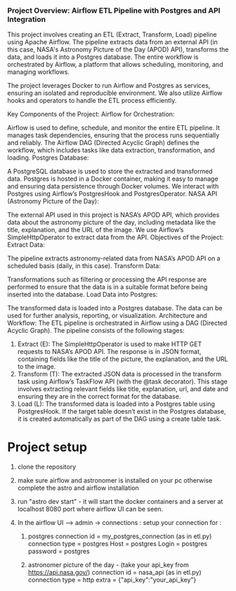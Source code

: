 ### Project Overview: Airflow ETL Pipeline with Postgres and API Integration

This project involves creating an ETL (Extract, Transform, Load) pipeline using Apache Airflow. The pipeline extracts data from an external API (in this case, NASA's Astronomy Picture of the Day (APOD) API), transforms the data, and loads it into a Postgres database. The entire workflow is orchestrated by Airflow, a platform that allows scheduling, monitoring, and managing workflows.

The project leverages Docker to run Airflow and Postgres as services, ensuring an isolated and reproducible environment. We also utilize Airflow hooks and operators to handle the ETL process efficiently.

Key Components of the Project:
Airflow for Orchestration:

Airflow is used to define, schedule, and monitor the entire ETL pipeline. It manages task dependencies, ensuring that the process runs sequentially and reliably.
The Airflow DAG (Directed Acyclic Graph) defines the workflow, which includes tasks like data extraction, transformation, and loading.
Postgres Database:

A PostgreSQL database is used to store the extracted and transformed data.
Postgres is hosted in a Docker container, making it easy to manage and ensuring data persistence through Docker volumes.
We interact with Postgres using Airflow’s PostgresHook and PostgresOperator.
NASA API (Astronomy Picture of the Day):

The external API used in this project is NASA’s APOD API, which provides data about the astronomy picture of the day, including metadata like the title, explanation, and the URL of the image.
We use Airflow’s SimpleHttpOperator to extract data from the API.
Objectives of the Project:
Extract Data:

The pipeline extracts astronomy-related data from NASA’s APOD API on a scheduled basis (daily, in this case).
Transform Data:

Transformations such as filtering or processing the API response are performed to ensure that the data is in a suitable format before being inserted into the database.
Load Data into Postgres:

The transformed data is loaded into a Postgres database. The data can be used for further analysis, reporting, or visualization.
Architecture and Workflow:
The ETL pipeline is orchestrated in Airflow using a DAG (Directed Acyclic Graph). The pipeline consists of the following stages:

1. Extract (E):
   The SimpleHttpOperator is used to make HTTP GET requests to NASA’s APOD API.
   The response is in JSON format, containing fields like the title of the picture, the explanation, and the URL to the image.
2. Transform (T):
   The extracted JSON data is processed in the transform task using Airflow’s TaskFlow API (with the @task decorator).
   This stage involves extracting relevant fields like title, explanation, url, and date and ensuring they are in the correct format for the database.
3. Load (L):
   The transformed data is loaded into a Postgres table using PostgresHook.
   If the target table doesn’t exist in the Postgres database, it is created automatically as part of the DAG using a create table task.

# Project setup

1. clone the repository
2. make sure airflow and astronomer is installed on your pc otherwise complete the astro and airflow installation
3. run "astro dev start" - it will start the docker containers and a server at localhost 8080 port where airflow UI can be seen.
4. In the airflow UI --> admin -> connections :
   setup your connection for :

   1. postgres
      connection id = my_postgres_connection (as in etl.py)
      connection type = postgres
      Host = postgres
      Login = postgres
      password = postgres

   2. astronomer picture of the day - (take your api_key from https://api.nasa.gov/)
      connection id = nasa_api (as in etl.py)
      connection type = http
      extra = {"api_key":"your_api_key"}
